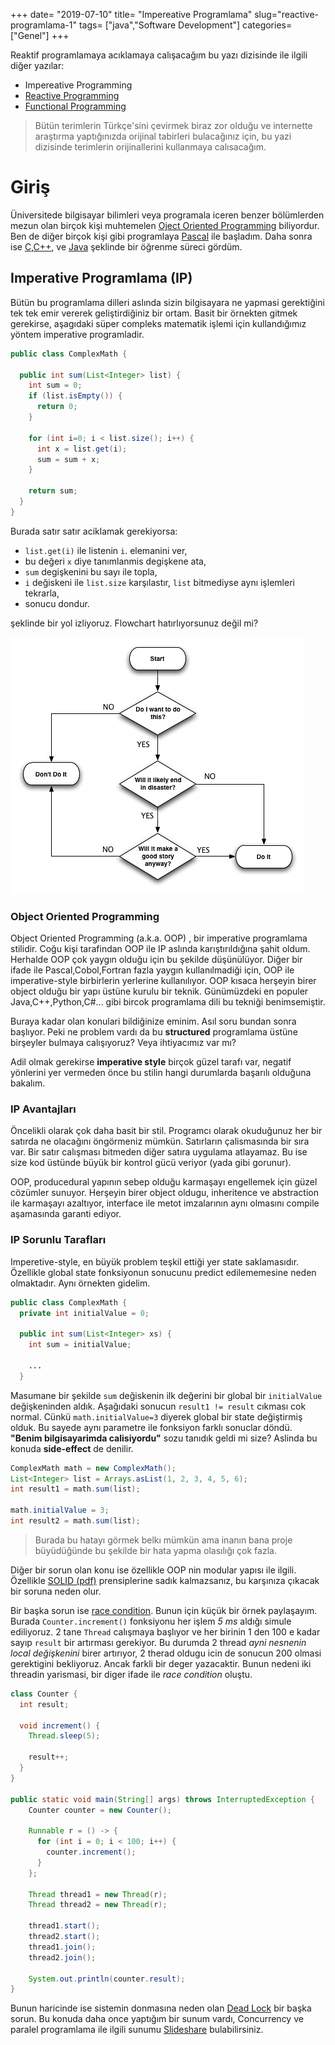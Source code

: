 +++
date= "2019-07-10"
title= "Impereative Programlama"
slug="reactive-programlama-1"
tags= ["java","Software Development"]
categories= ["Genel"]
+++

Reaktif programlamaya acıklamaya calışacağım bu yazı dizisinde ile ilgili diğer yazılar:

- Impereative Programming
- [Reactive Programming](/tr/posts/reactive-programlama-2)
- [Functional Programming](#soon)

> Bütün terimlerin Türkçe'sini çevirmek biraz zor olduğu ve internette araştırma yaptığınızda orijinal tabirleri bulacağınız için, bu yazi dizisinde terimlerin orijinallerini kullanmaya calısacağım.

# Giriş

Üniversitede bilgisayar bilimleri veya programala iceren benzer bölümlerden mezun olan birçok kişi muhtemelen [Oject Oriented Programming](https://en.wikipedia.org/wiki/Object-oriented_programming) biliyordur. Ben de diğer birçok kişi gibi programlaya [Pascal](https://www.freepascal.org/) ile başladım. Daha sonra ise [C](https://gcc.gnu.org/),[C++](http://www.cplusplus.com/), ve [Java](https://openjdk.java.net/) şeklinde bir öğrenme süreci gördüm.

## Imperative Programlama (IP)

Bütün bu programlama dilleri aslında sizin bilgisayara ne yapmasi gerektiğini tek tek emir vererek geliştirdiğiniz bir ortam. Basit bir örnekten gitmek gerekirse, aşagıdaki süper compleks matematik işlemi için kullandığımız yöntem imperative programladir.

```java
public class ComplexMath {

  public int sum(List<Integer> list) {
    int sum = 0;
    if (list.isEmpty()) {
      return 0;
    }

    for (int i=0; i < list.size(); i++) {
      int x = list.get(i);
      sum = sum + x;
    }

    return sum;
  }
}
```

Burada satır satır aciklamak gerekiyorsa:

- ```list.get(i)``` ile listenin ```i```. elemanini ver,
- bu değeri ```x``` diye tanımlanmis degişkene ata,
- ```sum``` degişkenini bu sayı ile topla,
- ```i``` değiskeni ile ```list.size``` karşılastır, ```list``` bitmediyse aynı işlemleri tekrarla,
- sonucu dondur.

şeklinde bir yol izliyoruz. Flowchart hatırlıyorsunuz değil mi?

![Flow chart](/images/flowchart.jpg)

### Object Oriented Programming

Object Oriented Programming (a.k.a. OOP) , bir imperative programlama stilidir. Coğu kişi tarafindan OOP ile IP aslında karıştırıldığına şahit oldum. Herhalde OOP çok yaygın olduğu için bu şekilde düşünülüyor. Diğer bir ifade ile Pascal,Cobol,Fortran fazla yaygın kullanılmadiği için, OOP ile imperative-style birbirlerin yerlerine kullanılıyor. OOP kısaca herşeyin birer object olduğu bir yapı üstüne kurulu bir teknik. Günümüzdeki en populer Java,C++,Python,C#... gibi bircok programlama dili bu tekniği benimsemiştir.

Buraya kadar olan konulari bildiğinize eminim. Asıl soru bundan sonra başlıyor. Peki ne problem vardı da bu **structured** programlama üstüne birşeyler bulmaya calışıyoruz? Veya ihtiyacımız var mı?

Adil olmak gerekirse **imperative style** birçok güzel tarafı var, negatif yönlerini yer vermeden önce bu stilin hangi durumlarda başarılı olduğuna bakalım.

### IP Avantajları

Öncelikli olarak çok daha basit bir stil. Programcı olarak okuduğunuz her bir satırda ne olacağını öngörmeniz mümkün. Satırların çalismasında bir sıra var. Bir satır calışması bitmeden diğer satıra uygulama atlayamaz. Bu ise size kod üstünde büyük bir kontrol gücü veriyor (yada gibi gorunur).

OOP, producedural yapının sebep olduğu karmaşayı engellemek için  güzel cözümler sunuyor.  Herşeyin birer object oldugu, inheritence ve abstraction ile karmaşayı azaltıyor, interface ile metot imzalarının aynı olmasını compile aşamasında garanti ediyor.  

### IP Sorunlu Tarafları

Imperetive-style, en büyük problem teşkil ettiği yer state saklamasıdır. Özellikle global state fonksiyonun sonucunu predict edilememesine neden olmaktadır. Aynı örnekten gidelim.

```java
public class ComplexMath {
  private int initialValue = 0;

  public int sum(List<Integer> xs) {
    int sum = initialValue;

    ...
  }
```

Masumane bir şekilde ```sum``` değiskenin ilk değerini bir global bir ```initialValue``` değişkeninden aldık. Aşağıdaki sonucun ```result1 != result``` cıkması cok normal. Cünkü ```math.initialValue=3``` diyerek global bir state değiştirmiş olduk. Bu sayede aynı parametre ile fonksiyon farklı sonuclar döndü. **"Benim bilgisayarimda calisiyordu"** sozu tanıdık geldi mi size? Aslinda bu konuda **side-effect** de denilir.

```java
ComplexMath math = new ComplexMath();
List<Integer> list = Arrays.asList(1, 2, 3, 4, 5, 6);
int result1 = math.sum(list);

math.initialValue = 3;
int result2 = math.sum(list);
```

> Burada bu hatayı görmek belkı mümkün ama inanın bana proje büyüdüğünde bu şekilde bir hata yapma olasılığı çok fazla.

Diğer bir sorun olan konu ise özellikle OOP nin modular yapısı ile ilgili. Özellikle [SOLID (pdf)](https://fi.ort.edu.uy/innovaportal/file/2032/1/design_principles.pdf) prensiplerine sadık kalmazsanız, bu karşınıza çıkacak bir soruna neden olur.

Bir başka sorun ise [race condition](https://stackoverflow.com/questions/34510/what-is-a-race-condition). Bunun için küçük bir örnek paylaşayım. Burada ```Counter.increment()``` fonksiyonu her işlem _5 ms_ aldığı simule ediliyoruz. 2 tane ```Thread``` calışmaya başlıyor ve her birinin  1 den 100 e kadar sayıp ```result``` bir artırması gerekiyor. Bu durumda 2 thread _ayni nesnenin local değişkenini_ birer artırıyor, 2 therad oldugu icin de sonucun 200 olmasi gerektigini bekliyoruz. Ancak farkli bir deger yazacaktir. Bunun nedeni iki threadin yarismasi, bir diger ifade ile *race condition* oluştu.

```java
class Counter {
  int result;

  void increment() {
    Thread.sleep(5);

    result++;
  }
}

public static void main(String[] args) throws InterruptedException {
    Counter counter = new Counter();

    Runnable r = () -> {
      for (int i = 0; i < 100; i++) {
        counter.increment();
      }
    };

    Thread thread1 = new Thread(r);
    Thread thread2 = new Thread(r);

    thread1.start();
    thread2.start();
    thread1.join();
    thread2.join();

    System.out.println(counter.result);
}
```

Bunun haricinde ise sistemin donmasına neden olan [Dead Lock](https://www.geeksforgeeks.org/operating-system-process-management-deadlock-introduction/) bir başka sorun. Bu konuda daha once yaptığım bir sunum vardı, Concurrency ve paralel programlama ile ilgili sunumu [Slideshare](https://www.slideshare.net/rayyildiz/concurrency-parallel-programming) bulabilirsiniz.
